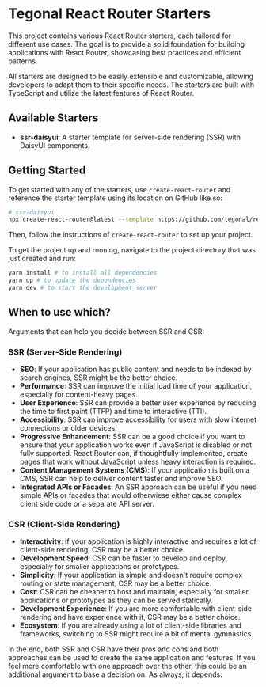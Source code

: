 # Tegonal React Router Starters

This project contains various React Router starters, each tailored for different use cases. The goal is to provide a solid foundation for building applications with React Router, showcasing best practices and efficient patterns.

All starters are designed to be easily extensible and customizable, allowing developers to adapt them to their specific needs. The starters are built with TypeScript and utilize the latest features of React Router.

## Available Starters
- **ssr-daisyui**: A starter template for server-side rendering (SSR) with DaisyUI components.

## Getting Started

To get started with any of the starters, use `create-react-router` and reference the starter template using its location on GitHub like so:

```bash
# ssr-daisyui
npx create-react-router@latest --template https://github.com/tegonal/react-router-templates/tree/main/packages/ssr-daisyui
```

Then, follow the instructions of `create-react-router` to set up your project.

To get the project up and running, navigate to the project directory that was just created and run:

```bash
yarn install # to install all dependencies
yarn up # to update the dependencies
yarn dev # to start the development server
```

## When to use which?

Arguments that can help you decide between SSR and CSR:

### SSR (Server-Side Rendering)

- **SEO**: If your application has public content and needs to be indexed by search engines, SSR might be the better choice.
- **Performance**: SSR can improve the initial load time of your application, especially for content-heavy pages.
- **User Experience**: SSR can provide a better user experience by reducing the time to first paint (TTFP) and time to interactive (TTI).
- **Accessibility**: SSR can improve accessibility for users with slow internet connections or older devices.
- **Progressive Enhancement**: SSR can be a good choice if you want to ensure that your application works even if JavaScript is disabled or not fully supported. React Router can, if thoughtfully implemented, create pages that work without JavaScript unless heavy interaction is required.
- **Content Management Systems (CMS)**: If your application is built on a CMS, SSR can help to deliver content faster and improve SEO.
- **Integrated APIs or Facades**: An SSR approach can be useful if you need simple APIs or facades that would otherwiese either cause complex client side code or a separate API server.

### CSR (Client-Side Rendering)

- **Interactivity**: If your application is highly interactive and requires a lot of client-side rendering, CSR may be a better choice.
- **Development Speed**: CSR can be faster to develop and deploy, especially for smaller applications or prototypes.
- **Simplicity**: If your application is simple and doesn't require complex routing or state management, CSR may be a better choice.
- **Cost**: CSR can be cheaper to host and maintain, especially for smaller applications or prototypes as they can be served statically.
- **Development Experience**: If you are more comfortable with client-side rendering and have experience with it, CSR may be a better choice.
- **Ecosystem**: If you are already using a lot of client-side libraries and frameworks, switching to SSR might require a bit of mental gymnastics.

In the end, both SSR and CSR have their pros and cons and both approaches can be used to create the same application and features. If you feel more comfortable with one approach over the other, this could be an additional argument to base a decision on. As always, it depends.